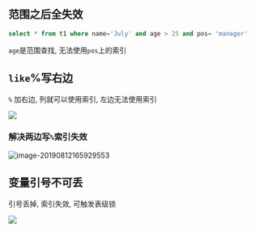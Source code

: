 ## 范围之后全失效

```sql
select * from t1 where name='July' and age > 25 and pos= 'manager'
```

`age`是范围查找, 无法使用`pos`上的索引



## `like`%写右边

`%` 加右边, 列就可以使用索引, 左边无法使用索引

![](https://ae01.alicdn.com/kf/Hdd6b5f4e2dc148e4bfc9c70a7947e797F.jpg)

### 解决两边写`%`索引失效

![image-20190812165929553](https://youpaiyun.zongqilive.cn/image/image-20190812165929553.png)

## 变量引号不可丢

引号丢掉, 索引失效, 可触发表级锁

![](https://ae01.alicdn.com/kf/H66f2d853f3144dec98f71f7b9a9dd9b9z.jpg)
